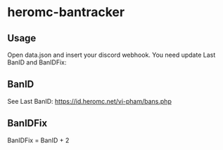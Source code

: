 # heromc-bantracker
## Usage
Open data.json and insert your discord webhook. You need update Last BanID and BanIDFix: 
## BanID
See Last BanID: https://id.heromc.net/vi-pham/bans.php
## BanIDFix
BanIDFix = BanID + 2
